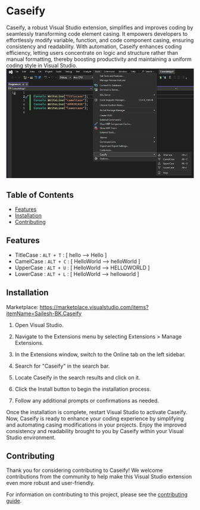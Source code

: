# Caseify

Caseify, a robust Visual Studio extension, simplifies and improves coding by seamlessly transforming code element casing. It empowers developers to effortlessly modify variable, function, and code component casing, ensuring consistency and readability. With automation, Caseify enhances coding efficiency, letting users concentrate on logic and structure rather than manual formatting, thereby boosting productivity and maintaining a uniform coding style in Visual Studio.
<img src="./Resources/Usage.png"/>

## Table of Contents

- [Features](#features)
- [Installation](#installation)
- [Contributing](#contributing)

## Features

- TitleCase : ``` ALT + T ``` :  [ hello --> Hello ]
- CamelCase : ``` ALT + C ``` :  [ HelloWorld --> helloWorld ]
- UpperCase : ``` ALT + U ``` :   [ HelloWorld --> HELLOWORLD ]
- LowerCase : ``` ALT + L ``` :   [ HelloWorld --> helloworld ]


## Installation

Marketplace: https://marketplace.visualstudio.com/items?itemName=Sailesh-BK.Caseify
1) Open Visual Studio.

2) Navigate to the Extensions menu by selecting Extensions > Manage Extensions.

3) In the Extensions window, switch to the Online tab on the left sidebar.

4) Search for "Caseify" in the search bar.

5) Locate Caseify in the search results and click on it.

6) Click the Install button to begin the installation process.

7) Follow any additional prompts or confirmations as needed.

Once the installation is complete, restart Visual Studio to activate Caseify.
Now, Caseify is ready to enhance your coding experience by simplifying and automating casing modifications in your projects. Enjoy the improved consistency and readability brought to you by Caseify within your Visual Studio environment.


## Contributing
Thank you for considering contributing to Caseify! We welcome contributions from the community to help make this Visual Studio extension even more robust and user-friendly.

For information on contributing to this project, please see the [contributing guide](.github/CONTRIBUTING.md).